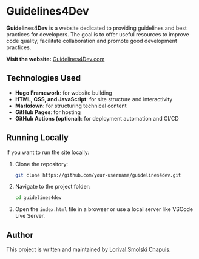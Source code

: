 # Guidelines4Dev

**Guidelines4Dev** is a website dedicated to providing guidelines and best practices for developers. The goal is to offer useful resources to improve code quality, facilitate collaboration and promote good development practices.

**Visit the website:** [Guidelines4Dev.com](https://guidelines4dev.com/)

## Technologies Used

- **Hugo Framework**: for website building
- **HTML, CSS, and JavaScript**: for site structure and interactivity
- **Markdown**: for structuring technical content
- **GitHub Pages**: for hosting
- **GitHub Actions (optional)**: for deployment automation and CI/CD

## Running Locally

If you want to run the site locally:

1. Clone the repository:
   ```sh
   git clone https://github.com/your-username/guidelines4dev.git
   ```
2. Navigate to the project folder:
   ```sh
   cd guidelines4dev
   ```
3. Open the `index.html` file in a browser or use a local server like VSCode Live Server.

## Author

This project is written and maintained by [Lorival Smolski Chapuis.](https://loriv.al/)   
